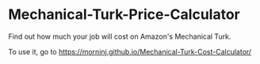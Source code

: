 # Mechanical-Turk-Price-Calculator
Find out how much your job will cost on Amazon's Mechanical Turk.

To use it, go to https://morninj.github.io/Mechanical-Turk-Cost-Calculator/
